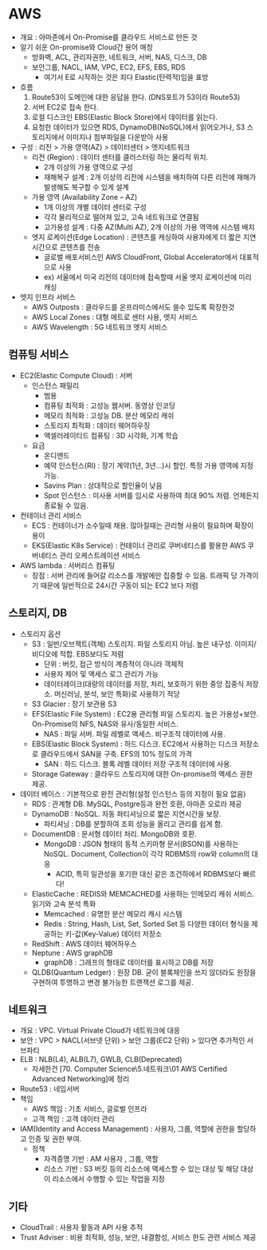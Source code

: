 # AWS

- 개요 : 아마존에서 On-Promise를 클라우드 서비스로 만든 것
- 알기 쉬운 On-promise와 Cloud간 용어 매칭
  - 방화벽, ACL, 관리자권한, 네트워크, 서버, NAS, 디스크, DB
  - 보안그룹, NACL, IAM, VPC, EC2, EFS, EBS, RDS
    - 여기서 E로 시작하는 것은 죄다 Elastic(탄력적)임을 표방
- 흐름
  1. Route53이 도메인에 대한 응답을 한다.  (DNS포트가 53이라 Route53)
  2. 서버 EC2로 접속 한다.
  3. 로컬 디스크인 EBS(Elastic Block Store)에서 데이터를 읽는다.
  4. 요청한 데이터가 있으면 RDS, DynamoDB(NoSQL)에서 읽어오거나, S3 스토리지에서 이미지나 첨부파일을 다운받아 사용
- 구성 : 리전 > 가용 영역(AZ) > 데이터센터 > 엣지네트워크
  - 리전 (Region) : 데이터 센터를 클러스터링 하는 물리적 위치.
    - 2개 이상의 가용 영역으로 구성
    - 재해복구 설계 : 2개 이상의 리전에 시스템을 배치하여 다른 리전에 재해가 발생해도 복구할 수 있게 설계
  - 가용 영역 (Availability Zone – AZ)
    - 1개 이상의 개별 데이터 센터로 구성
    - 각각 물리적으로 떨어져 있고, 고속 네트워크로 연결됨
    - 고가용성 설계 : 다중 AZ(Multi AZ), 2개 이상의 가용 역역에 시스템 배치
  - 엣지 로케이션(Edge Location) : 콘텐츠를 캐싱하여 사용자에게 더 짧은 지연 시간으로 콘텐츠를 전송
    - 글로벌 배포서비스인 AWS CloudFront, Global Accelerator에서 대표적으로 사용
    - ex) 서울에서 미국 리전의 데이터에 접속할때 서울 엣지 로케이션에 미리 캐싱
- 엣지 인프라 서비스
  - AWS Outposts : 클라우드를 온프라미스에서도 쓸수 있도록 확장한것
  - AWS Local Zones : 대형 메트로 센터 사용, 엣지 서비스
  - AWS Wavelength : 5G 네트워크 엣지 서비스

## 컴퓨팅 서비스

- EC2(Elastic Compute Cloud) : 서버
  - 인스턴스 패밀리
    - 범용
    - 컴퓨팅 최적화 : 고성능 웹서버. 동영상 인코딩
    - 메모리 최적화 : 고성능 DB. 분산 메모리 캐쉬
    - 스토리지 최적화 : 데이터 웨어하우징
    - 액셀러레이티드 컴퓨팅 : 3D 시각화, 기계 학습
  - 요금
    - 온디맨드
    - 예약 인스턴스(RI) : 장기 계약(1년, 3년...)시 할인. 특정 가용 영역에 지정 가능.
    - Savins Plan : 상대적으로 할인율이 낮음
    - Spot 인스턴스 : 미사용 서버를 임시로 사용하여 최대 90% 저렴. 언제든지 종료될 수 있음.
- 컨테이너 관리 서비스
  - ECS : 컨테이너가 소수일때 채용. 많아질때는 관리형 사용이 필요하며 확장이 용이
  - EKS(Elastic K8s Service) : 컨테이너 관리로 쿠버네티스를 활용한 AWS 쿠버네티스 관리 오케스트레이션 서비스
- AWS lambda : 서버리스 컴퓨팅
  - 장점 : 서버 관리에 들어갈 리소스를 개발에만 집중할 수 있음. 트래픽 당 가격이기 때문에 일반적으로 24시간 구동이 되는 EC2 보다 저렴

## 스토리지, DB

- 스토리지 옵션
  - S3  : 일반/오브젝트(객체) 스토리지. 파일 스토리지 아님. 높은 내구성. 이미지/비디오에 적합. EBS보다도 저렴
    - 단위 : 버킷, 접근 방식이 계층적이 아니라 객체적
    - 사용자 제어 및 액세스 로그 관리가 가능
    - 데이터레이크(대량의 데이터를 저장, 처리, 보호하기 위한 중앙 집중식 저장소. 머신러닝, 분석, 보안 특화)로 사용하기 적당
  - S3 Glacier : 장기 보관용 S3
  - EFS(Elastic File System) : EC2용 관리형 파일 스토리지. 높은 가용성+보안. On-Promise의 NFS, NAS와 유사/동일한 서비스.
    - NAS : 파일 서버. 파일 레벨로 액세스. 비구조적 데이터에 사용.
  - EBS(Elastic Block System) : 하드 디스크. EC2에서 사용하는 디스크 저장소로 클라우드에서 SAN을 구축. EFS의 10% 정도의 가격
    - SAN : 하드 디스크. 블록 레벨 데이터 저장 구조적 데이터에 사용.
  - Storage Gateway : 클라우드 스토리지에 대한 On-promise의 액세스 권한 제공.
- 데이터 베이스 : 기본적으로 완전 관리형(설정 인스턴스 등의 지정이 필요 없음)
  - RDS : 관계형 DB. MySQL, Postgre등과 완전 호환, 아마존 오로라 제공
  - DynamoDB : NoSQL. 자동 파티셔닝으로 짧은 지연시간을 보장.
    - 파티셔닝 : DB를 분할하여 조회 성능을 올리고 관리를 쉽게 함.
  - DocumentDB : 문서형 데이터 처리. MongoDB와 호환.
    - MongoDB : JSON 형태의 동적 스키마형 문서(BSON)를 사용하는 NoSQL. Document, Collection이 각각 RDBMS의 row와 column의 대응
      - ACID, 특히 일관성을 포기한 대신 같은 조건하에서 RDBMS보다 빠르다!
  - ElasticCache : REDIS와 MEMCACHED를 사용하는 인메모리 캐쉬 서비스. 읽기와 고속 분석 특화
    - Memcached : 유명한 분산 메모리 캐시 시스템
    - Redis : String, Hash, List, Set, Sorted Set 등 다양한 데이터 형식을 제공하는 키-값(Key-Value) 데이터 저장소
  - RedShift : AWS 데이터 웨어하우스
  - Neptune : AWS graphDB
    - graphDB : 그래프의 형태로 데이터를 표시하고 DB를 저장
  - QLDB(Quantum Ledger) : 원장 DB. 굳이 블록체인을 쓰지 않더라도 원장을 구현하여 투명하고 변경 불가능한 트랜잭션 로그를 제공.

## 네트워크

- 개요 : VPC. Virtual Private Cloud가 네트워크에 대응
- 보안 : VPC > NACL(서브넷 단위) > 보안 그룹(EC2 단위) > 있다면 추가적인 서브파티
- ELB : NLB(L4), ALB(L7), GWLB, CLB(Deprecated)
  - 자세한건 [70. Computer Science\5.네트워크\01 AWS Certified Advanced Networking]에 정리
- Route53 : 네임서버
- 책임
  - AWS 책임 : 기초 서비스, 글로벌 인프라
  - 고객 책임 : 고객 데이터 관리
- IAM(Identity and Access Management) : 사용자, 그룹, 역할에 권한을 할당하고 인증 및 권한 부여.
  - 정책
    - 자격증명 기반 : AM 사용자 , 그룹, 역할
    - 리소스 기반 : S3 버킷 등의 리소스에 액세스할 수 있는 대상 및 해당 대상이 리소스에서 수행할 수 있는 작업을 지정

## 기타

- CloudTrail : 사용자 활동과 API 사용 추적
- Trust Adviser : 비용 최적화, 성능, 보안, 내결함성, 서비스 한도 관련 서비스 제공
